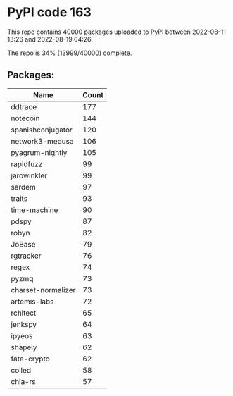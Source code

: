 # PyPI code 163

This repo contains 40000 packages uploaded to PyPI between 
2022-08-11 13:26 and 2022-08-19 04:26.

The repo is 34% (13999/40000) complete.

## Packages:

| Name  | Count |
| ----- | ----- |
| ddtrace | 177 |
| notecoin | 144 |
| spanishconjugator | 120 |
| network3-medusa | 106 |
| pyagrum-nightly | 105 |
| rapidfuzz | 99 |
| jarowinkler | 99 |
| sardem | 97 |
| traits | 93 |
| time-machine | 90 |
| pdspy | 87 |
| robyn | 82 |
| JoBase | 79 |
| rgtracker | 76 |
| regex | 74 |
| pyzmq | 73 |
| charset-normalizer | 73 |
| artemis-labs | 72 |
| rchitect | 65 |
| jenkspy | 64 |
| ipyeos | 63 |
| shapely | 62 |
| fate-crypto | 62 |
| coiled | 58 |
| chia-rs | 57 |


